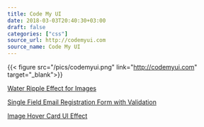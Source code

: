 ```yaml
---
title: Code My UI
date: 2018-03-03T20:40:30+03:00
draft: false
categories: ["css"]
source_url: http://codemyui.com
source_name: Code My UI
---
```

{{< figure src="/pics/codemyui.png" link="http://codemyui.com" target="_blank">}}

<!--more-->

[Water Ripple Effect for Images](https://codemyui.com/water-ripple-effect-images/)

[Single Field Email Registration Form with Validation](https://codemyui.com/single-field-email-registration-form-validation/)

[Image Hover Card UI Effect](https://codemyui.com/image-hover-card-ui-effect/)

<style>

.slider_old {
  width: 100%;
  height: 100vh;
}
.slider {
  width: 600px;
  height: 600px;
}
.slider .items-group {
  width: 100%;
  height: 100%;
  position: relative;
}
.slider .items-group .item {
  top: 0px;
  left: 0px;
  opacity: 0;
  width: 100%;
  height: 100%;
  display: -webkit-box;
  display: -ms-flexbox;
  display: flex;
  overflow: hidden;
  -webkit-transition: 0.5s;
  transition: 0.5s;
  visibility: hidden;
  position: relative;
  padding: 50px 20px;
  position: absolute;
  -webkit-box-align: center;
      -ms-flex-align: center;
          align-items: center;
  -webkit-box-pack: center;
      -ms-flex-pack: center;
          justify-content: center;
  -webkit-box-sizing: border-box;
          box-sizing: border-box;
}
.slider .items-group .item:hover .bg {
  opacity: 0.2;
}
.slider .items-group .item:hover .block {
  -webkit-box-shadow: 0px 0px 50px #333;
          box-shadow: 0px 0px 50px #333;
}
.slider .items-group .item.active {
  opacity: 1;
  visibility: visible;
}
.slider .items-group .item .bg {
  top: 0px;
  left: 0px;
  opacity: 1;
  z-index: -1;
  width: 100%;
  height: 100%;
  -webkit-transition: 0.5s;
  transition: 0.5s;
  position: absolute;
  -webkit-transform: scale(1.03);
          transform: scale(1.03);
  background-size: cover;
  background-position: center;
  background-attachment: fixed;
}
.slider .items-group .item .blur {
  top: 0px;
  left: 0px;
  z-index: -1;
  width: 100%;
  height: 100%;
  -webkit-transition: 0.5s;
  transition: 0.5s;
  -webkit-filter: blur(5px);
          filter: blur(5px);
  position: absolute;
  -webkit-transform: scale(1.03);
          transform: scale(1.03);
  background-size: cover;
  background-position: center;
  background-attachment: fixed;
}
.slider .items-group .item .block {
  width: 100%;
  height: 100%;
  padding: 20px;
  color: #ffffff;
  -webkit-transition: -webkit-box-shadow 0.5s;
  transition: -webkit-box-shadow 0.5s;
  transition: box-shadow 0.5s;
  transition: box-shadow 0.5s, -webkit-box-shadow 0.5s;
  max-width: 300px;
  overflow: hidden;
  max-height: 450px;
  border-radius: 10px;
  -webkit-transform: scale(1.03);
          transform: scale(1.03);
  -webkit-box-sizing: border-box;
          box-sizing: border-box;
  background-size: cover;
  background-position: center;
  background-attachment: fixed;
  -webkit-box-shadow: none;
          box-shadow: none;
}
.slider .items-group .item .block .circleLight {
  top: 0px;
  left: 0px;
  opacity: 0;
  content: '';
  width: 100%;
  height: 100%;
  display: block;
  -webkit-transition: 0.5s;
  transition: 0.5s;
  position: absolute;
  border-radius: 10px;
  background: radial-gradient(circle at 80px 40px, #fff, transparent);
}
.slider .items-group .item .block .text {
  width: 100%;
  height: 100%;
  display: -webkit-box;
  display: -ms-flexbox;
  display: flex;
  text-align: center;
  -webkit-box-orient: vertical;
  -webkit-box-direction: normal;
      -ms-flex-direction: column;
          flex-direction: column;
  -webkit-box-pack: center;
      -ms-flex-pack: center;
          justify-content: center;
  background-position: center;
  background-attachment: fixed;
}
.slider .items-group .item .block h2 {
  font-family: 'Oswald', sans-serif;
  font-size: 130px;
  margin-bottom: 0px;
}
.slider .items-group .item .block p {
  font-family: 'Open Sans', sans-serif;
  font-size: 15px;
}
.slider .items-group .item .block:hover {
  -webkit-box-shadow: 0px 0px 70px #111;
          box-shadow: 0px 0px 70px #111;
}
.slider .items-group .item .block:hover .circleLight {
  opacity: 0.4;
}
.slider .navigations {
  bottom: 0px;
  width: 100%;
  position: absolute;
}
.slider .navigations .dots {
  height: 20px;
  padding: 10px 0px;
  text-align: center;
}
.slider .navigations .dots li {
  width: 10px;
  height: 10px;
  cursor: pointer;
  -webkit-transition: 0.3s;
  transition: 0.3s;
  background: #fff;
  border-radius: 50%;
  display: inline-block;
  vertical-align: middle;
}
.slider .navigations .dots li + li {
  margin-left: 10px;
}
.slider .navigations .dots li:hover {
  -webkit-filter: blur(2px);
          filter: blur(2px);
}
.slider .navigations .dots li.active {
  width: 15px;
  height: 15px;
}
.slider .navigations .dots li.active:hover {
  -webkit-filter: blur(0px);
          filter: blur(0px);
}
</style>

<div class="slider">
  <div class="items-group">
    <div class="item">
      <div class="block">
        <span class="circleLight"></span>
        <div class="text">
          <h2>Hi</h2>
          <p>I`m cool card</p>
        </div>
      </div>
    </div>
  </div>
</div>

<script>

var mouse = {
      X   : 0,
      Y   : 0,
      CX  : 0,
      CY  : 0
    },
    block = {
      X   : mouse.X,
      Y   : mouse.Y,
      CX  : mouse.CX,
      CY  : mouse.CY
    },
    imags = [
      'https://images.pexels.com/photos/39811/pexels-photo-39811.jpeg?w=940&h=650&auto=compress&cs=tinysrgb'
    ];

$('.block').on('mousemove', function(e) {
  mouse.X   = (e.pageX - $(this).offset().left) - $('.block').width() / 2;
  mouse.Y   = (e.pageY - $(this).offset().top) - $('.block').height() / 2;
})

$('.block').on('mouseleave', function(e) {
  mouse.X   = mouse.CX;
  mouse.Y   = mouse.CY;
})

setInterval(function(){

  block.CY   += (mouse.Y - block.CY) / 12;
  block.CX   += (mouse.X - block.CX) / 12;

  $('.block .circleLight').css('background', 'radial-gradient(circle at ' + mouse.X + 'px ' + mouse.Y + 'px, #fff, transparent)')
  $('.block').css({
    transform : 'scale(1.03) translate(' + (block.CX * 0.05) + 'px, ' + (block.CY * 0.05) + 'px) rotateX(' + (block.CY * 0.05) + 'deg) rotateY(' + (block.CX * 0.05) + 'deg)'
  })

}, 20);

$('.slider .item').each(function(i){

  if(i == 0){

    $(this).addClass('active');
    $(this).next().addClass('next');
    $(this).prev().addClass('prev');
  }

  $(this).attr('id', 'slide-'+i);

  $(this).prepend(
    $('<div>', {class: 'blur', style: 'background-image: url(' + imags[i] + ');'}),
    $('<div>', {class: 'bg', style: 'background-image: url(' + imags[i] + ');'})
  )

  $(this).find('.block').css('background-image', 'url(' + imags[i] + ')')

  $('.navigations .dots').append(
    $('<li>', {class: i == 0 ? 'active' : '', id: i}).on('click', function(){
    var cSlide = $('.slider #slide-'+$(this).attr('id'));

      $('.navigations .dots li').removeClass('active');
      $(this).addClass('active');

      $('.slider .item').removeClass('active prev next');
      cSlide.addClass('active');
      cSlide.next().addClass('next');
      cSlide.prev().addClass('prev');
    })
  )
})
</script>
